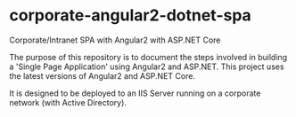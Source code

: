 # corporate-angular2-dotnet-spa
Corporate/Intranet SPA with Angular2 with ASP.NET Core 

The purpose of this repository is to document the steps involved in building a 'Single Page Application' using Angular2 and ASP.NET. This project uses the latest versions of Angular2 and ASP.NET Core.

It is designed to be deployed to an IIS Server running on a corporate network (with Active Directory).
